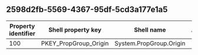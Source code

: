 ## 2598d2fb-5569-4367-95df-5cd3a177e1a5

Property identifier | Shell property key | Shell name | Alias
--- | --- | --- | ---
100 | PKEY_PropGroup_Origin | System.PropGroup.Origin | 

